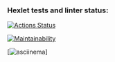 ### Hexlet tests and linter status:
[![Actions Status](https://github.com/Multikus/python-project-49/actions/workflows/hexlet-check.yml/badge.svg)](https://github.com/Multikus/python-project-49/actions)

[![Maintainability](https://api.codeclimate.com/v1/badges/9f94021724f58561e1eb/maintainability)](https://codeclimate.com/github/Multikus/python-project-49/maintainability)

[![asciinema](https://asciinema.org/connect/20e5f0c6-daa7-4c14-a2a3-4bf0c8a626aa)]

